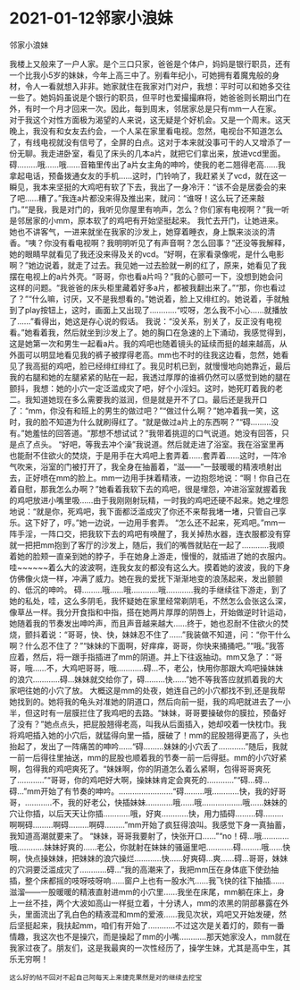 # 2021-01-12邻家小浪妹



邻家小浪妹



我楼上又般来了一户人家。是个三口只家，爸爸是个体户，妈妈是银行职员，还有一个比我小5岁的妹妹，今年上高三中了。别看年纪小，可她拥有着魔鬼般的身材，令人一看就想入非非。她家就住在我家对门对户，我想：平时可以和她多交往一些了。她妈妈虽说是个银行的职员，但平时也爱撮撮麻将，她爸爸则长期出门在外，有时一个月才回来一次。因此，每到周末，邻居家总是只有mm一人在家。
对于我这个对性方面极为渴望的人来说，这无疑是个好机会。又是一个周末。这天晚上，我没有和女友去约会，一个人呆在家里看电视。忽然，电视台不知道怎么了，有线电视就没有信号了，全屏的白点。这对于本来就没事可干的人又增添了一份无聊。我走进卧室，看见了床头的几本a片，就把它们拿出来，放进vcd里面。碍………哦……哦……音箱里传出了a片女主角的呻吟，使我的老二翘得老高……我拿起电话，预备拨通女友的手机……这时，门铃响了，我赶紧关了vcd，就在这一瞬见，我本来坚挺的大鸡吧有软了下去，我出了一身冷汗：“该不会是居委会的来了吧……糟了。”我连a片都没来得及推出来，就问：“谁呀！这么玩了还来敲门。”“是我，我是对门的，我听见你屋里有响声，怎么？你们家有电视啊？”我一听是邻居家的小mm，原本软了的鸡吧有开始坚挺起来。
我忙去开门，让她进来。她也不讲客气，一进来就坐在我家的沙发上，她穿着睡衣，身上飘来淡淡的清香。“咦？你没有看电视啊？我明明听见了有声音啊？怎么回事？”还没等我解释，她的眼睛早就看见了我还没来得及关的vcd。“好啊，在家看录像呢，是什么电影啊？”她边说着，就走了过去。我见她一过去脸就一刷的红了，原来，她看见了我摆在电视上的a片外壳。“哥哥，你也看a片吗？”我的心颤可一下，没想到她会问这样的问题。“我爸爸的床头柜里藏着好多a片，都被我翻出来了。”“那，你也看过了？”“什么嘛，讨厌，又不是我想看的。”她说着，脸上又绯红的。她说着，手就触到了play按钮上，这时，画面上又出现了…………“哎呀，怎么我不小心……就播放了……”看得出，她这是存心说的假话。
我说：“没关系，别关了，反正没有电视看。”她看着我，然后就坐到沙发上了。她的胸口在急速的上下涌动，我感觉得到，这是她第一次和男生一起看a片。我的鸡吧也随着镜头的延续而挺的越来越高，从外面可以明显地看见我的裤子被撑得老高。mm也不时的往我这边看，忽然，她看见了我高挺的鸡吧，脸已经绯红绯红了。我见时机已到，就慢慢地向她靠近，最后我的右腿和她的左腿紧紧的贴在一起，我透过厚厚的谁裤仍然可以感觉到她的腿在颤抖，我想：她的小穴一定泛滥成灾了吧，好个小淫妇。这时，她死盯着我的老二。我知道她现在多么需要我的滋润，但是就是开不了口。最后还是我开口了：“mm，你没有和班上的男生的做过吧？”“做过什么啊？”她冲着我一笑，这时，我的脸不知道为什么就刷得红了。“就是做过a片上的东西啊？”“碍………没有。”她羞怯的回答道。“那想不想试试？”我带着挑逗的口气说道。她没有回答，只是点了点头。
“好吧，等我去冲个澡”我说道。然后就走进了浴室。我在浴室里再也能耐不住欲火的焚烧，于是用手在大鸡吧上套弄着……套弄着……这时，一阵冷气吹来，浴室的门被打开了，我全身在抽蓄着，“滋——”一鼓暖暖的精液喷射出去，正好喷在mm的脸上。mm一边用手抹着精液，一边抱怨地说：“啊！你自己在着自慰，那我怎么办啊？”她看着我软下去的鸡吧，很是埋怨，冲进浴室就握着我的鸡吧放进小嘴里吸……由于我刚刚射玩精，一时我的鸡吧还硬不起来。她之埋怨地说：“就是你，死鸡吧，我下面都泛滥成灾了你还不来帮我堵一堵，只管自己享乐。这下好了，哼。”她一边说，一边用手套弄。
“怎么还不起来，死鸡吧。”mm一阵手淫，一阵口交，把我软下去的鸡吧有唤醒了，我关掉热水器，连衣服都没有穿就一把把mm抱到了客厅的沙发上，随后，我们的嘴唇就贴在一起了…………我顺着她的脸颊一直亲到她的脖子，手在她身上游走，慢慢的，就插进了她的衣服内。哇~~~~~~着么大的波波啊，连我女友的都没有这么大。摸着她的波波，我的下身仿佛像火烧一样，冲满了威力。她在我的爱抚下渐渐地变的浪荡起来，发出颤颤的、低沉的呻吟。
碍………哦……哦…………哦…………我的手继续往下游走，到了她的私处，哇，这么多阴毛，我怀疑她在家里经常剃阴毛，不然怎么会张这么深，像草丛一样。我分开食指和中指，搭在她两片厚厚的阴唇上，开始做逆时针运动，她随着我的节奏发出呻吟声，而且声音越来越大……终于，她也忍耐不住欲火的焚烧，颤抖着说：“哥哥，快、快，妹妹忍不住了……”我装做不知道，问：“你干什么啊？什么忍不住了？”“妹妹的下面啊，好痒痒，哥哥，你快来捅捅吧。”“哦。”我答应着，然后，将一跟手指插进了mm的阴道。并上下往返抽动。mm又急了：“哥哥，哦……不，大鸡吧哥哥，哦…………碍…不，老公，快用你那跟大鸡吧操妹妹的浪穴…………碍…妹妹就交给你了，碍………快……”她不等我答应就抓着我的大家吧往她的小穴了放。
大概这是mm的处夜，她连自己的小穴都找不到,还是我帮她找到的。她将我的龟头对准她的阴道口，然后向前一挺，我的鸡吧就进去了一小半，但这时有一层膜拦住了我鸡吧的去路。“妹妹，哥哥要操破你的膜拉，预备好了没有？”她点点头，把屁股翘得老高，叫我从后面插入，她却咬着一快枕巾。我将鸡吧插入她的小穴后，就猛得向里一插，膜破了！mm的屁股翘得更高了，头也抬起了，发出了一阵痛苦的呻吟……“碍………妹妹的小穴丢了…………”随后，我就一前一后得往里抽送，mm的屁股也顺着我的节奏一前一后得挺。mm的小穴好紧啊，包得我的鸡吧爽死了。“妹妹啊，你的阴道怎么着么紧啊，包得哥哥爽死了…………”“哥哥，你的鸡吧好大啊，操妹妹肯定会爽死的…………”“碍…碍…碍…”mm开始了有节奏的呻吟。……………………“碍………哦…………快，我的好哥哥，…………不，我的好老公，快插妹妹…………哦……哦………………哦……妹妹的穴让你插，以后天天让你插…………哦，好爽…………快，用力插碍………碍………啊啊碍………啊碍………啊碍………”mm开始了疯狂得浪叫。我感觉下身一真抽蓄，我知道高潮就要来了。
“妹妹，哥哥我要射了，快张开口……”“no！碍…哦…………哦…………妹妹好爽的……老公，你就射在妹妹的骚逼里吧…………碍………哦……快啊，快点操妹妹，把妹妹的浪穴操烂…………快……好爽碍…爽……碍…哥哥，妹妹的穴洞要泛滥成灾了…………碍…”我的高潮来了，我把mm压在身体底下使劲抽插，整个床都摇的吱呀吱呀响……窗户上也有一股水汽……我飞快的往下抽插……滋溜——一股暖暖的精液直射进mm的小穴里……我坐在床尾，mm躺在床上，身上一丝不挂，两个大波如高山一样挺立着，十分诱人，mm的浓黑的阴部暴露在外头，里面流出了乳白色的精液混和mm的爱液……我见次状，鸡吧又开始发硬，然后坚挺起来，我扶起mm，咱们有开始了…………不过这次是关着灯的，颇有一番情趣，我这次也不是操穴，而是操起了mm的小嘴…………那天她家没人，mm就在我家过夜了。朋友们，这是我最爽的一次性经历了，操学生妹，尤其是高中生，其乐无穷啊！
~~~~~~~~~~~~~~~~~~~~~~~~~~我是菜鸟，请喜欢的朋友点“感谢”支持一下漂亮唷这篇文章真的是超淫的光看就有无限想像新的一年就看到精彩佳作，太高兴了
这么好的帖不回对不起自己阿每天上来捷克果然是对的继续去挖宝


